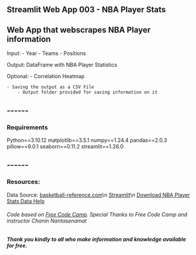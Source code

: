 ## Streamlit Web App 003 - NBA Player Stats

## Web App that webscrapes NBA Player information

Input:
    - Year
    - Teams
    - Positions

Output:
    DataFrame with NBA Player Statistics

Optional:
    - Correlation Heatmap
    
    - Saving the output as a CSV File
        - Output folder provided for saving information on it


## ------
### Requirements

Python==3.10.12
matplotlib==3.5.1
numpy==1.24.4
pandas==2.0.3
pillow==9.0.1
seaborn==0.11.2
streamlit==1.26.0
## ------

### Resources:
Data Source: [basketball-reference.com](https://www.basketball-reference.com/)\n
[Streamlit](https://streamlit.io/)\n
[Download NBA Player Stats Data Help](https://discuss.streamlit.io/t/how-to-download-file-in-streamlit/1806)

###### *Code based on [Free Code Camp](https://www.freecodecamp.org/). Special Thanks to Free Code Camp and instructor Chanin Nantasenamat*

##### Thank you kindly to all who make information and knowledge available for free.